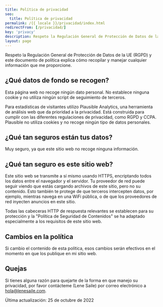 ```yaml
---
title: Política de privacidad
seo:
  title: Política de privacidad
permalink: /{{ locale }}/privacidad/index.html
redirectFrom: [/privacidad/]
key: 'privacy'
description: Respeto la Regulación General de Protección de Datos de la UE (RGPD) y este documento de política explica cómo recopilar y manejar cualquier información que me proporcione.
layout: page
---
```


Respeto la Regulación General de Protección de Datos de la UE (RGPD) y este documento de política explica cómo recopilar y manejar cualquier información que me proporcione.

## ¿Qué datos de fondo se recogen?

Esta página web no recoge ningún dato personal. No establece ninguna cookie y no utiliza ningún script de seguimiento de terceros.

Para estadísticas de visitantes utilizo Plausible Analytics, una herramienta de análisis web que da prioridad a la privacidad. Está construida para cumplir con las diferentes regulaciones de privacidad, como RGPD y CCPA. Plausible no utiliza cookies y no recoge ningún tipo de datos personales.

## ¿Qué tan seguros están tus datos?

Muy seguro, ya que este sitio web no recoge ninguna información.

## ¿Qué tan seguro es este sitio web?

Este sitio web se transmite a sí mismo usando HTTPS, encriptando todos los datos entre el navegador y el servidor. Tu proveedor de red puede seguir viendo que estás cargando archivos de este sitio, pero no su contenido. Esto también te protege de que terceros intercepten datos, por ejemplo, mientras navega en una WiFi pública, o de que los proveedores de red inyecten anuncios en este sitio.

Todas las cabeceras HTTP de respuesta relevantes se establecen para su protección y la "Política de Seguridad de Contenidos" se ha adaptado especialmente a los requisitos de este sitio web.

## Cambios en la política

Si cambio el contenido de esta política, esos cambios serán efectivos en el momento en que los publique en mi sitio web.

## Quejas

Si tienes alguna razón para quejarte de la forma en que manejo su privacidad, por favor contácteme (Lene Saile) por correo electrónico a [hola@lenesaile.com](mailto:hello@hola@lenesaile.com).

Última actualización: 25 de octubre de 2022
